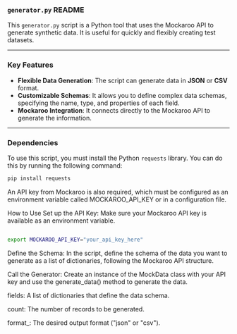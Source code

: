 ### `generator.py` README

This `generator.py` script is a Python tool that uses the Mockaroo API to generate synthetic data. It is useful for quickly and flexibly creating test datasets.

***

### Key Features

* **Flexible Data Generation**: The script can generate data in **JSON** or **CSV** format.
* **Customizable Schemas**: It allows you to define complex data schemas, specifying the name, type, and properties of each field.
* **Mockaroo Integration**: It connects directly to the Mockaroo API to generate the information.

***

### Dependencies

To use this script, you must install the Python `requests` library. You can do this by running the following command:

```bash
pip install requests
```
An API key from Mockaroo is also required, which must be configured as an environment variable called MOCKAROO_API_KEY or in a configuration file.

How to Use
Set up the API Key: Make sure your Mockaroo API key is available as an environment variable.

```bash

export MOCKAROO_API_KEY="your_api_key_here"
```
Define the Schema: In the script, define the schema of the data you want to generate as a list of dictionaries, following the Mockaroo API structure.

Call the Generator: Create an instance of the MockData class with your API key and use the generate_data() method to generate the data.

fields: A list of dictionaries that define the data schema.

count: The number of records to be generated.

format_: The desired output format ("json" or "csv").

